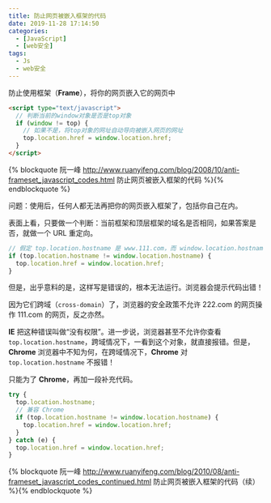 ```yaml
---
title: 防止网页被嵌入框架的代码
date: 2019-11-28 17:14:50
categories:
  - [JavaScript]
  - [web安全]
tags:
  - Js
  - web安全
---
```


防止使用框架（**Frame**），将你的网页嵌入它的网页中

<!--more-->

```html
<script type="text/javascript">
  // 判断当前的window对象是否是top对象
  if (window != top) {
    // 如果不是，将top对象的网址自动导向被嵌入网页的网址
    top.location.href = window.location.href;
  }
</script>
```

{% blockquote
阮一峰
http://www.ruanyifeng.com/blog/2008/10/anti-frameset_javascript_codes.html
防止网页被嵌入框架的代码
%}{% endblockquote %}

问题：使用后，任何人都无法再把你的网页嵌入框架了，包括你自己在内。

表面上看，只要做一个判断：当前框架和顶层框架的域名是否相同，如果答案是否，就做一个 URL 重定向。

```js
// 假定 top.location.hostname 是 www.111.com，而 window.location.hostname 是 www.222.com。
if (top.location.hostname != window.location.hostname) {
  top.location.href = window.location.href;
}
```

但是，出乎意料的是，这样写是错误的，根本无法运行。浏览器会提示代码出错！

因为它们跨域（`cross-domain`）了，浏览器的安全政策不允许 222.com 的网页操作 111.com 的网页，反之亦然。

**IE** 把这种错误叫做“没有权限”。进一步说，浏览器甚至不允许你查看 `top.location.hostname`，跨域情况下，一看到这个对象，就直接报错。但是，**Chrome** 浏览器中不知为何，在跨域情况下，**Chrome** 对 `top.location.hostname` 不报错！

只能为了 **Chrome**，再加一段补充代码。

```js
try {
  top.location.hostname;
  // 兼容 Chrome
  if (top.location.hostname != window.location.hostname) {
    top.location.href = window.location.href;
  }
} catch (e) {
  top.location.href = window.location.href;
}
```

{% blockquote
阮一峰
http://www.ruanyifeng.com/blog/2010/08/anti-frameset_javascript_codes_continued.html
防止网页被嵌入框架的代码（续）
%}{% endblockquote %}
